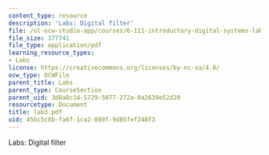 ```yaml
---
content_type: resource
description: 'Labs: Digital filter'
file: /ol-ocw-studio-app/courses/6-111-introductory-digital-systems-laboratory-fall-2002/45bc5c8bfa6f1ca2080f9d85fef248f3_lab3.pdf
file_size: 377741
file_type: application/pdf
learning_resource_types:
- Labs
license: https://creativecommons.org/licenses/by-nc-sa/4.0/
ocw_type: OCWFile
parent_title: Labs
parent_type: CourseSection
parent_uid: 3d8a8c14-5729-5077-272a-0a2639e52d20
resourcetype: Document
title: lab3.pdf
uid: 45bc5c8b-fa6f-1ca2-080f-9d85fef248f3
---
```

Labs: Digital filter